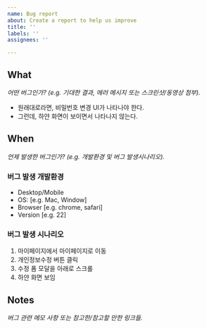```yaml
---
name: Bug report
about: Create a report to help us improve
title: ''
labels: ''
assignees: ''

---
```


## What
_어떤 버그인가? (e.g. 기대한 결과, 에러 메시지 또는 스크린샷/동영상 첨부)._

- 원래대로라면, 비밀번호 변경 UI가 나타나야 한다.
- 그런데, 하얀 화면이 보이면서 나타나지 않는다.

## When
_언제 발생한 버그인가? (e.g. 개발환경 및 버그 발생시나리오)._

### 버그 발생 개발환경
 - Desktop/Mobile
 - OS: [e.g. Mac, Window]
 - Browser [e.g. chrome, safari]
 - Version [e.g. 22]

### 버그 발생 시나리오

1. 마이페이지에서 마이페이지로 이동
2. 개인정보수정 버튼 클릭
3. 수정 폼 모달을 아래로 스크롤
4. 하얀 화면 보임

## Notes
_버그 관련 메모 사항 또는 참고한/참고할 만한 링크들._
